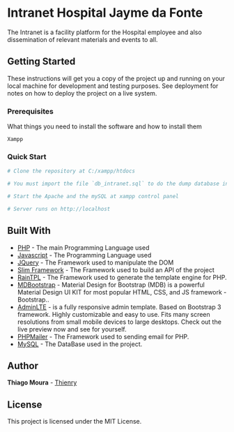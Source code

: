 # Intranet Hospital Jayme da Fonte

The Intranet is a facility platform for the Hospital employee and also dissemination of relevant materials and events to all.

## Getting Started

These instructions will get you a copy of the project up and running on your local machine for development and testing purposes. See deployment for notes on how to deploy the project on a live system.

### Prerequisites

What things you need to install the software and how to install them

```
Xampp
```

### Quick Start

```bash
# Clone the repository at C:/xampp/htdocs 

# You must import the file `db_intranet.sql` to do the dump database in your mySQL

# Start the Apache and the mySQL at xampp control panel

# Server runs on http://localhost
```

## Built With

* [PHP](http://www.php.net) - The main Programming Language used
* [Javascript](https://ecmascript.com) - The Programming Language used
* [JQuery](https://jquery.com/) - The Framework used to manipulate the DOM
* [Slim Framework](https://www.slimframework.com/) - The Framework used to build an API of the project
* [RainTPL](https://github.com/feulf/raintpl3) - The Framework used to generate the template engine for PHP.
* [MDBootstrap](https://mdbootstrap.com) - Material Design for Bootstrap (MDB) is a powerful Material Design UI KIT for most popular HTML, CSS, and JS framework - Bootstrap..
* [AdminLTE](https://adminlte.io/) -  is a fully responsive admin template. Based on Bootstrap 3 framework. Highly customizable and easy to use. Fits many screen resolutions from small mobile devices to large desktops. Check out the live preview now and see for yourself.
* [PHPMailer](https://github.com/PHPMailer/PHPMailer) - The Framework used to sending email for PHP.
* [MySQL](https://www.mysql.com/) - The DataBase used in the project.

## Author

**Thiago Moura** - [Thienry](https://thiagotec.com)

## License

This project is licensed under the MIT License.
